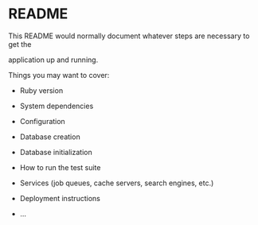 # README

This README would normally document whatever steps are necessary to get the                     

application up and running.        

Things you may want to cover:                                                                        
                            
* Ruby version            
  
* System dependencies                                                  
                              
* Configuration         
    
* Database creation    
  
* Database initialization      

* How to run the test suite

* Services (job queues, cache servers, search engines, etc.)

* Deployment instructions
  
* ...

